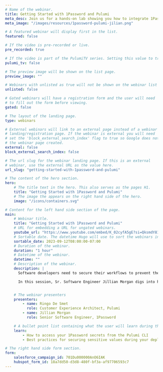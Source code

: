 ```yaml
---
# Name of the webinar.
title: Getting Started with 1Password and Pulumi
meta_desc: Join us for a hands-on lab showing you how to integrate 1Password into your Pulumi workflow.
meta_image: "/images/resources/1password-pulumi-jilian.png"

# A featured webinar will display first in the list.
featured: false

# If the video is pre-recorded or live.
pre_recorded: true

# If the video is part of the PulumiTV series. Setting this value to true will list the video in the "PulumiTV" section.
pulumi_tv: false

# The preview image will be shown on the list page.
preview_image: ""

# Webinars with unlisted as true will not be shown on the webinar list
unlisted: false

# Gated webinars will have a registration form and the user will need
# to fill out the form before viewing.
gated: false

# The layout of the landing page.
type: webinars

# External webinars will link to an external page instead of a webinar
# landing/registration page. If the webinar is external you will need
# set the 'block_external_search_index' flag to true so Google does not index
# the webinar page created.
external: false
block_external_search_index: false

# The url slug for the webinar landing page. If this is an external
# webinar, use the external URL as the value here.
url_slug: "getting-started-with-1password-and-pulumi"

# The content of the hero section.
hero:
    # The title text in the hero. This also serves as the pages H1.
    title: "Getting Started with 1Password and Pulumi"
    # The image the appears on the right hand side of the hero.
    image: "/icons/containers.svg"

# Content for the left hand side section of the page.
main:
    # Webinar title.
    title: "Getting Started with 1Password and Pulumi"
    # URL for embedding a URL for ungated webinars.
    youtube_url: "https://www.youtube.com/embed/K_02cyfA5gE?si=QksmdY81T6Qjb2vO?rel=0"
    # Sortable date. The datetime Hugo will use to sort the webinars in date order.
    sortable_date: 2023-09-12T08:00:00-07:00
    # Duration of the webinar.
    duration: "1 hour"
    # Datetime of the webinar.
    datetime: ""
    # Description of the webinar.
    description: |
      Software developers need to secure their workflows to prevent the accidental exposure of API keys and other secrets. 1Password is known as a capable password manager, but [1Password Developer Tools](https://developer.1password.com/) also provide a set of capabilities to secure secrets throughout the software development lifecycle. 

      In this session, Sr. Software Engineer Jillian Morgan digs into how to use the 1Password CLI to manage secrets in a Pulumi workflow. Join Pulumi and 1Password for a short walkthrough of this powerful new feature and get your questions answered by the experts.


    # The webinar presenters
    presenters:
        - name: Ringo De Smet
          role: Customer Experience Architect, Pulumi
        - name: Jillian Morgan
          role: Senior Software Engineer, 1Password

    # A bullet point list containing what the user will learn during the webinar.
    learn:
        - How to access your 1Password secrets from the Pulumi CLI
        - Best practices for securing sensitive values during your deployments

# The right hand side form section.
form:
    salesforce_campaign_id: 701Du000000AnO6IAK
    hubspot_form_id: 18a7dd50-d3d8-480f-bf3a-af97706593c7
---
```

